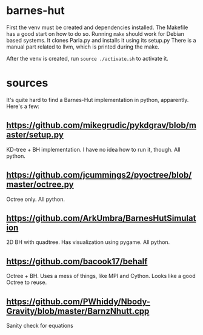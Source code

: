 # barnes-hut

First the venv must be created and dependencies installed. The Makefile
has a good start on how to do so. Running `make` should work for
Debian based systems. It clones Parla.py and installs it using its setup.py
There is a manual part related to llvm, which is printed during the make.

After the venv is created, run `source ./activate.sh` to activate it.

# sources

It's quite hard to find a Barnes-Hut implementation in python, apparently. Here's a few:

## https://github.com/mikegrudic/pykdgrav/blob/master/setup.py

KD-tree + BH implementation. I have no idea how to run it, though. All python.

## https://github.com/jcummings2/pyoctree/blob/master/octree.py

Octree only. All python.

## https://github.com/ArkUmbra/BarnesHutSimulation

2D BH with quadtree. Has visualization using pygame. All python.

## https://github.com/bacook17/behalf

Octree + BH. Uses a mess of things, like MPI and Cython.
Looks like a good Octree to reuse.

## https://github.com/PWhiddy/Nbody-Gravity/blob/master/BarnzNhutt.cpp

Sanity check for equations